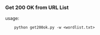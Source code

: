                                                                    
<h3> Get 200 OK from URL List </h3>

usage:

        python get200ok.py -w <wordlist.txt>


